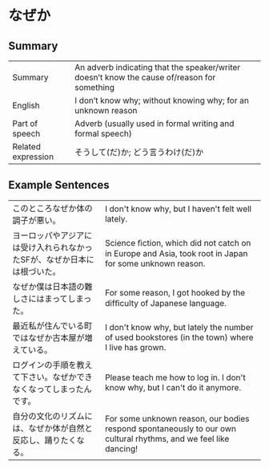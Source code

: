 # なぜか

## Summary

<table><tr>   <td>Summary</td>   <td>An adverb indicating that the speaker/writer doesn’t know the cause of/reason for something</td></tr><tr>   <td>English</td>   <td>I don’t know why; without knowing why; for an unknown reason</td></tr><tr>   <td>Part of speech</td>   <td>Adverb (usually used in formal writing and formal speech)</td></tr><tr>   <td>Related expression</td>   <td>そうして(だ)か; どう言うわけ(だ)か</td></tr></table>

## Example Sentences

<table><tr>   <td>このところなぜか体の調子が悪い。</td>   <td>I don't know why, but I haven't felt well lately.</td></tr><tr>   <td>ヨーロッパやアジアには受け入れられなかったSFが、なぜか日本には根づいた。</td>   <td>Science ﬁction, which did not catch on in Europe and Asia, took root in Japan for some unknown reason.</td></tr><tr>   <td>なぜか僕は日本語の難しさにはまってしまった。</td>   <td>For some reason, I got hooked by the difﬁculty of Japanese language.</td></tr><tr>   <td>最近私が住んでいる町ではなぜか古本屋が増えている。</td>   <td>I don't know why, but lately the number of used bookstores (in the town) where I live has grown.</td></tr><tr>   <td>ログインの手順を教えて下さい。なぜかできなくなってしまったんです。</td>   <td>Please teach me how to log in. I don't know why, but I can't do it anymore.</td></tr><tr>   <td>自分の文化のリズムには、なぜか体が自然と反応し、踊りたくなる。</td>   <td>For some unknown reason, our bodies respond spontaneously to our own cultural rhythms, and we feel like dancing!</td></tr></table>

